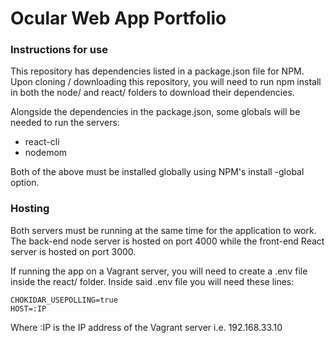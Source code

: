 # Ocular Web App Portfolio
### Instructions for use
This repository has dependencies listed in a package.json file for NPM.
Upon cloning / downloading this repository, you will need to run npm install in both the node/ and react/ folders to download their dependencies.

Alongside the dependencies in the package.json, some globals will be needed to run the servers:
- react-cli
- nodemom

Both of the above must be installed globally using NPM's install -global option.

### Hosting
Both servers must be running at the same time for the application to work. The back-end node server is hosted on port 4000 while the front-end React server is hosted on port 3000.

If running the app on a Vagrant server, you will need to create a .env file inside the react/ folder.
Inside said .env file you will need these lines:
```
CHOKIDAR_USEPOLLING=true
HOST=:IP
```
Where :IP is the IP address of the Vagrant server i.e. 192.168.33.10
